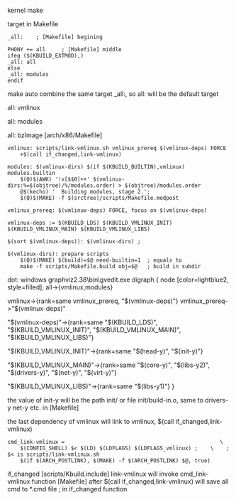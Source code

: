 kernel make

target in Makefile

    _all:    ; [Makefile] begining
    
    PHONY += all     ; [Makefile] middle
    ifeq ($(KBUILD_EXTMOD),)
    _all: all
    else
    _all: modules
    endif
make auto combine the same target _all:, so all: will be the default target

all: vmlinux

all: modules

all: bzImage [arch/x86/Makefile]

    vmlinux: scripts/link-vmlinux.sh vmlinux_prereq $(vmlinux-deps) FORCE
    	+$(call if_changed,link-vmlinux)
    	
    modules: $(vmlinux-dirs) $(if $(KBUILD_BUILTIN),vmlinux) modules.builtin
    	$(Q)$(AWK) '!x[$$0]++' $(vmlinux-dirs:%=$(objtree)/%/modules.order) > $(objtree)/modules.order
    	@$(kecho) '  Building modules, stage 2.';
    	$(Q)$(MAKE) -f $(srctree)/scripts/Makefile.modpost
    	
    vmlinux_prereq: $(vmlinux-deps) FORCE, focus on $(vmlinux-deps)
    
    vmlinux-deps := $(KBUILD_LDS) $(KBUILD_VMLINUX_INIT) $(KBUILD_VMLINUX_MAIN) $(KBUILD_VMLINUX_LIBS)
    
    $(sort $(vmlinux-deps)): $(vmlinux-dirs) ;
    
    $(vmlinux-dirs): prepare scripts
    	$(Q)$(MAKE) $(build)=$@ need-builtin=1  ; equals to
    	make -f scripts/Makefile.build obj=$@   ; build in subdir
    
    

dot:  windows graphviz2.38\bin\gvedit.exe
digraph { 
node [color=lightblue2, style=filled];
  all->{vmlinux,modules}
  
  vmlinux->{rank=same vmlinux_prereq, "$(vmlinux-deps)"}
  vmlinux_prereq->"$(vmlinux-deps)"
  
  "$(vmlinux-deps)"->{rank=same "$(KBUILD_LDS)", "$(KBUILD_VMLINUX_INIT)", "$(KBUILD_VMLINUX_MAIN)", "$(KBUILD_VMLINUX_LIBS)"}
  
  
  "$(KBUILD_VMLINUX_INIT)"->{rank=same "$(head-y)", "$(init-y)"}
  
  "$(KBUILD_VMLINUX_MAIN)"->{rank=same "$(core-y)", "$(libs-y2)", "$(drivers-y)", "$(net-y)", "$(virt-y)"}
  
  "$(KBUILD_VMLINUX_LIBS)"->{rank=same "$(libs-y1)"}
}

the value of init-y will be the path init/ or file init/build-in.o, same to drivers-y net-y etc. in [Makefile]

the last dependency of vmlinux will link to vmlinux, $(call if_changed,link-vmlinux)

    cmd_link-vmlinux =                                                 \
    	$(CONFIG_SHELL) $< $(LD) $(LDFLAGS) $(LDFLAGS_vmlinux) ;    \    ; $< is scripts/link-vmlinux.sh
    	$(if $(ARCH_POSTLINK), $(MAKE) -f $(ARCH_POSTLINK) $@, true)

if_changed [scripts/Kbuild.include]
link-vmlinux will invoke cmd_link-vmlinux function [Makefile]
after $(call if_changed,link-vmlinux) will save all cmd to *.cmd file  ; in if_changed function
    

